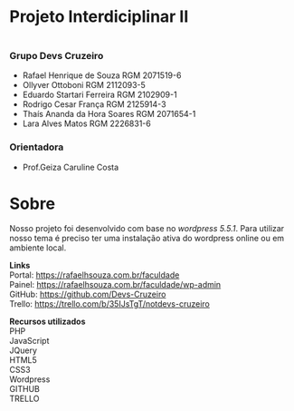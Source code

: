 <h1 class="code-line" data-line-start=0 data-line-end=1 ><a id="Projeto_Interdiciplinar_II_0"></a>Projeto Interdiciplinar II</h1>
<p class="has-line-data" data-line-start="1" data-line-end="2"><img src="https://rafaelhsouza.com.br/faculdade/wp-content/themes/helpcode/img/unicsul.png" alt=""></p>
<h3 class="code-line" data-line-start=3 data-line-end=4 ><a id="Grupo_Devs_Cruzeiro_3"></a>Grupo Devs Cruzeiro</h3>
<ul>
<li class="has-line-data" data-line-start="5" data-line-end="6">Rafael Henrique de Souza RGM 2071519-6</li>
<li class="has-line-data" data-line-start="6" data-line-end="7">Ollyver Ottoboni RGM 2112093-5</li>
<li class="has-line-data" data-line-start="7" data-line-end="8">Eduardo Startari Ferreira RGM 2102909-1</li>
<li class="has-line-data" data-line-start="8" data-line-end="9">Rodrigo Cesar França RGM 2125914-3</li>
<li class="has-line-data" data-line-start="9" data-line-end="10">Thaís Ananda da Hora Soares RGM 2071654-1</li>
<li class="has-line-data" data-line-start="10" data-line-end="12">Lara Alves Matos RGM 2226831-6</li>
</ul>
<h3 class="code-line" data-line-start=12 data-line-end=13 ><a id="Orientadora_12"></a>Orientadora</h3>
<ul>
<li class="has-line-data" data-line-start="14" data-line-end="16">Prof.Geiza Caruline Costa</li>
</ul>
<h1 class="code-line" data-line-start=16 data-line-end=17 ><a id="Sobre_16"></a>Sobre</h1>
<p class="has-line-data" data-line-start="18" data-line-end="19">Nosso projeto foi desenvolvido com base no <em>wordpress 5.5.1</em>. Para utilizar nosso tema é preciso ter uma instalação ativa do wordpress online ou em ambiente local.</p>
<p class="has-line-data" data-line-start="21" data-line-end="26"><strong>Links</strong><br>
Portal: <a href="https://rafaelhsouza.com.br/faculdade">https://rafaelhsouza.com.br/faculdade</a><br>
Painel: <a href="https://rafaelhsouza.com.br/faculdade/wp-admin">https://rafaelhsouza.com.br/faculdade/wp-admin</a><br>
GitHub: <a href="https://github.com/Devs-Cruzeiro">https://github.com/Devs-Cruzeiro</a><br>
Trello: <a href="https://trello.com/b/35IJsTgT/notdevs-cruzeiro">https://trello.com/b/35IJsTgT/notdevs-cruzeiro</a></p>
<p class="has-line-data" data-line-start="27" data-line-end="36"><strong>Recursos utilizados</strong><br>
PHP<br>
JavaScript<br>
JQuery<br>
HTML5<br>
CSS3<br>
Wordpress<br>
GITHUB<br>
TRELLO</p>
